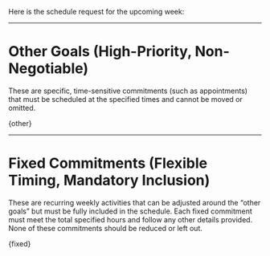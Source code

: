 Here is the schedule request for the upcoming week:

---

# Other Goals (High-Priority, Non-Negotiable)

These are specific, time-sensitive commitments (such as appointments) that must be scheduled at the specified times and cannot be moved or omitted.

{other}


---

# Fixed Commitments (Flexible Timing, Mandatory Inclusion)

These are recurring weekly activities that can be adjusted around the “other goals” but must be fully included in the schedule. Each fixed commitment must meet the total specified hours and follow any other details provided. None of these commitments should be reduced or left out.

{fixed}

